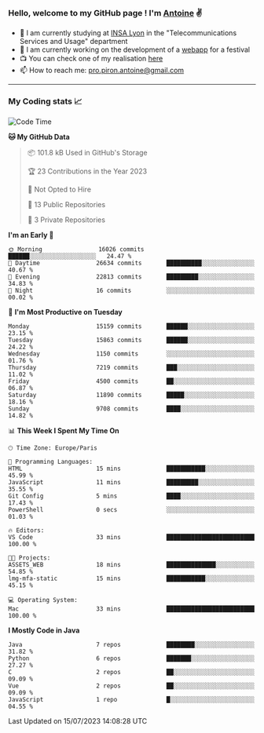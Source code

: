 ### Hello, welcome to my GitHub page ! I'm [Antoine](https://github.com/AntoinePiron) ✌️

- 🌱 I am currently studying at [INSA Lyon](https://www.insa-lyon.fr) in the "Telecommunications Services and Usage" department
- 🔭 I am currently working on the development of a [webapp](https://github.com/24HeuresINSA/Overbookd) for a festival
- 📺 You can check one of my realisation [here](https://astustc.fr)
- 📫 How to reach me: [pro.piron.antoine@gmail.com](mailto:pro.piron.antoine@gmail.com)

---

### My Coding stats 📈
<!--START_SECTION:waka-->
![Code Time](http://img.shields.io/badge/Code%20Time-172%20hrs%2031%20mins-blue)

**🐱 My GitHub Data** 

> 📦 101.8 kB Used in GitHub's Storage 
 > 
> 🏆 23 Contributions in the Year 2023
 > 
> 🚫 Not Opted to Hire
 > 
> 📜 13 Public Repositories 
 > 
> 🔑 3 Private Repositories 
 > 
**I'm an Early 🐤** 

```text
🌞 Morning                16026 commits       ██████░░░░░░░░░░░░░░░░░░░   24.47 % 
🌆 Daytime                26634 commits       ██████████░░░░░░░░░░░░░░░   40.67 % 
🌃 Evening                22813 commits       █████████░░░░░░░░░░░░░░░░   34.83 % 
🌙 Night                  16 commits          ░░░░░░░░░░░░░░░░░░░░░░░░░   00.02 % 
```
📅 **I'm Most Productive on Tuesday** 

```text
Monday                   15159 commits       ██████░░░░░░░░░░░░░░░░░░░   23.15 % 
Tuesday                  15863 commits       ██████░░░░░░░░░░░░░░░░░░░   24.22 % 
Wednesday                1150 commits        ░░░░░░░░░░░░░░░░░░░░░░░░░   01.76 % 
Thursday                 7219 commits        ███░░░░░░░░░░░░░░░░░░░░░░   11.02 % 
Friday                   4500 commits        ██░░░░░░░░░░░░░░░░░░░░░░░   06.87 % 
Saturday                 11890 commits       █████░░░░░░░░░░░░░░░░░░░░   18.16 % 
Sunday                   9708 commits        ████░░░░░░░░░░░░░░░░░░░░░   14.82 % 
```


📊 **This Week I Spent My Time On** 

```text
🕑︎ Time Zone: Europe/Paris

💬 Programming Languages: 
HTML                     15 mins             ███████████░░░░░░░░░░░░░░   45.99 % 
JavaScript               11 mins             █████████░░░░░░░░░░░░░░░░   35.55 % 
Git Config               5 mins              ████░░░░░░░░░░░░░░░░░░░░░   17.43 % 
PowerShell               0 secs              ░░░░░░░░░░░░░░░░░░░░░░░░░   01.03 % 

🔥 Editors: 
VS Code                  33 mins             █████████████████████████   100.00 % 

🐱‍💻 Projects: 
ASSETS_WEB               18 mins             ██████████████░░░░░░░░░░░   54.85 % 
lmg-mfa-static           15 mins             ███████████░░░░░░░░░░░░░░   45.15 % 

💻 Operating System: 
Mac                      33 mins             █████████████████████████   100.00 % 
```

**I Mostly Code in Java** 

```text
Java                     7 repos             ████████░░░░░░░░░░░░░░░░░   31.82 % 
Python                   6 repos             ███████░░░░░░░░░░░░░░░░░░   27.27 % 
C                        2 repos             ██░░░░░░░░░░░░░░░░░░░░░░░   09.09 % 
Vue                      2 repos             ██░░░░░░░░░░░░░░░░░░░░░░░   09.09 % 
JavaScript               1 repo              █░░░░░░░░░░░░░░░░░░░░░░░░   04.55 % 
```




 Last Updated on 15/07/2023 14:08:28 UTC
<!--END_SECTION:waka-->
